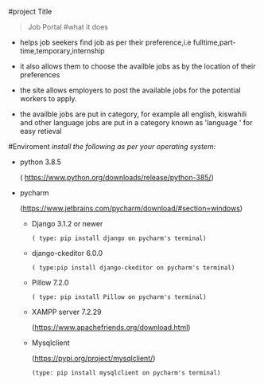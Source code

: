 #project Title
  
  >Job Portal
#what it does
* helps job seekers find job as per their preference,i.e fulltime,part-time,temporary,internship

* it also allows them to choose the availble jobs as by the location of their preferences
* the site allows employers to post the available jobs for the potential workers to apply.
* the availble jobs are put in category, for example all english, kiswahili and other language jobs are put in a category known as 'language ' for easy retieval



#Enviroment
_install the following  as per your operating system:_

* python 3.8.5 
    
    ( https://www.python.org/downloads/release/python-385/)
- pycharm

    (https://www.jetbrains.com/pycharm/download/#section=windows)
    
  
  * Django 3.1.2 or newer
        
        ( type: pip install django on pycharm's terminal)
        
  
  * django-ckeditor 6.0.0
   
        ( type:pip install django-ckeditor on pycharm's terminal)
  * Pillow 7.2.0 
  
        ( type: pip install Pillow on pycharm's terminal)
        
        
   * XAMPP server 7.2.29
   
     (https://www.apachefriends.org/download.html)
   * Mysqlclient
    
        (https://pypi.org/project/mysqlclient/)
 
         (type: pip install mysqlclient on pycharm's terminal)
  